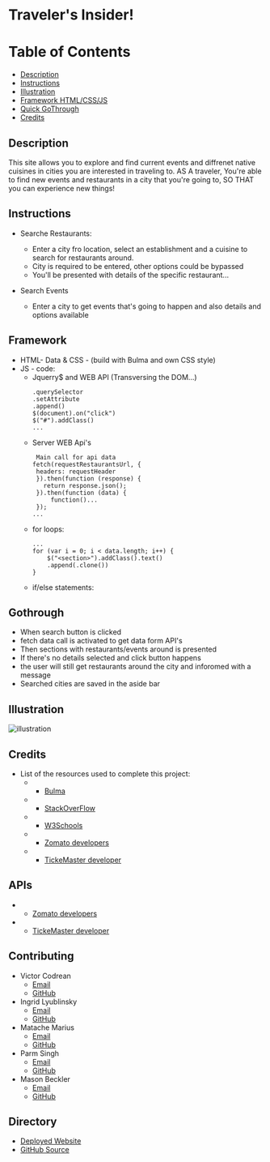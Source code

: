 
# Traveler's Insider!

# Table of Contents
- [Description](#Description)
- [Instructions](#Instructions)
- [Illustration](#Illustration)
- [Framework HTML/CSS/JS](#Framework)
- [Quick GoThrough](#Gothrough)
- [Credits](#Credits)

## Description
This site allows you to explore and find current events and diffrenet native cuisines in cities you are interested in traveling to.
AS A traveler,
You're able to find new events and restaurants in a city that you're going to,
SO THAT you can experience new things!

## Instructions
* Searche Restaurants:
  * Enter a city fro location, select an establishment and a cuisine to search for restaurants around.
  * City is required to be entered, other options could be bypassed
  * You'll be presented with details of the specific restaurant...

* Search Events
  * Enter a city to get events that's going to happen and also details and options available

## Framework
* HTML- Data & CSS - (build with Bulma and own CSS style)
* JS - code:
    * Jquerry$ and WEB API (Transversing the DOM...)
        ```
        .querySelector
        .setAttribute
        .append()
        $(document).on("click")
        $("#").addClass()
        ...
        ```
    * Server WEB Api's
         ```
          Main call for api data
         fetch(requestRestaurantsUrl, {
          headers: requestHeader
          }).then(function (response) {
            return response.json();
          }).then(function (data) {
              function()...
          });
        ...
        ```
    * for loops:
        ```
        ...
        for (var i = 0; i < data.length; i++) {
            $("<section>").addClass().text()
            .append(.clone())          
        }
        ```
    * if/else statements:

## Gothrough

* When search button is clicked 
* fetch data call is activated to get data form API's
* Then sections with restaurants/events around is presented
* If there's no details selected and click button happens
* the user will still get restaurants around the city and inforomed with a message
* Searched cities are saved in the aside bar

## Illustration
![illustration](assets/images/illustration.gif)

## Credits
* List of the resources used to complete this project:
    * - [Bulma](https://bulma.io/documentation/overview/start/)
    * - [StackOverFlow](https://stackoverflow.com/)
    * - [W3Schools](https://www.w3schools.com/) 
    * - [Zomato developers](https://developers.zomato.com/api)
    * - [TickeMaster developer](https://developer.ticketmaster.com/products-and-docs/apis/getting-started/)

## APIs
* - [Zomato developers](https://developers.zomato.com/api)
* - [TickeMaster developer](https://developer.ticketmaster.com/products-and-docs/apis/getting-started/)

## Contributing

* Victor Codrean
  * [Email](CodreanVictor@gmail.com)
  * [GitHub](https://github.com/VictorCodrean)
* Ingrid Lyublinsky
  * [Email]()
  * [GitHub]()
* Matache Marius
  * [Email]()
  * [GitHub]()
* Parm Singh
  * [Email]()
  * [GitHub]()
* Mason Beckler
  * [Email]()
  * [GitHub]()

## Directory
* [Deployed Website](https://ilyublinsky.github.io/group-project/index.html)
* [GitHub Source](https://github.com/ilyublinsky/group-project)
